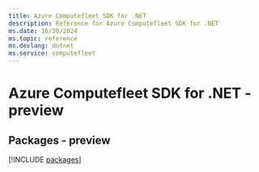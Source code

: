 ```yaml
---
title: Azure Computefleet SDK for .NET
description: Reference for Azure Computefleet SDK for .NET
ms.date: 10/30/2024
ms.topic: reference
ms.devlang: dotnet
ms.service: computefleet
---
```

# Azure Computefleet SDK for .NET - preview
## Packages - preview
[!INCLUDE [packages](computefleet-index.md)]